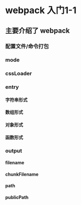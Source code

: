 # webpack 入门1-1

## 主要介绍了 webpack

### 配置文件/命令打包

### mode

### cssLoader

### entry

#### 字符串形式
#### 数组形式
#### 对象形式
#### 函数形式

### output

#### filename
#### chunkFilename
#### path
#### publicPath